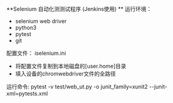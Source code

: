 **Selenium 自动化测测试程序 (Jenkins使用) **
运行环境：
- selenium web driver
- python3
- pytest
- git

配置文件： iselenium.ini
- 将配置文件复制到本地磁盘的[user.home]目录
- 填入设备的chromwebdriver文件的全路径

运行命令:
pytest -v test/web_ut.py -o junit_family=xunit2 --junit-xml=pytests.xml